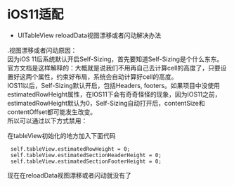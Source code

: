 # iOS11适配

* UITableView reloadData视图漂移或者闪动解决办法

.视图漂移或者闪动原因：  
因为iOS 11后系统默认开启Self-Sizing，首先要知道Self-Sizing是个什么东东。官方文档是这样解释的：大概就是说我们不用再自己去计算cell的高度了，只要设置好这两个属性，约束好布局，系统会自动计算好cell的高度。  
IOS11以后，Self-Sizing默认开启，包括Headers, footers。如果项目中没使用estimatedRowHeight属性，在IOS11下会有奇奇怪怪的现象，因为IOS11之前，estimatedRowHeight默认为0，Self-Sizing自动打开后，contentSize和contentOffset都可能发生改变。  
所以可以通过以下方式禁用：

在tableView初始化的地方加入下面代码

```
 self.tableView.estimatedRowHeight = 0;
 self.tableView.estimatedSectionHeaderHeight = 0;
 self.tableView.estimatedSectionFooterHeight = 0;
```

现在在reloadData视图漂移或者闪动就没有了



